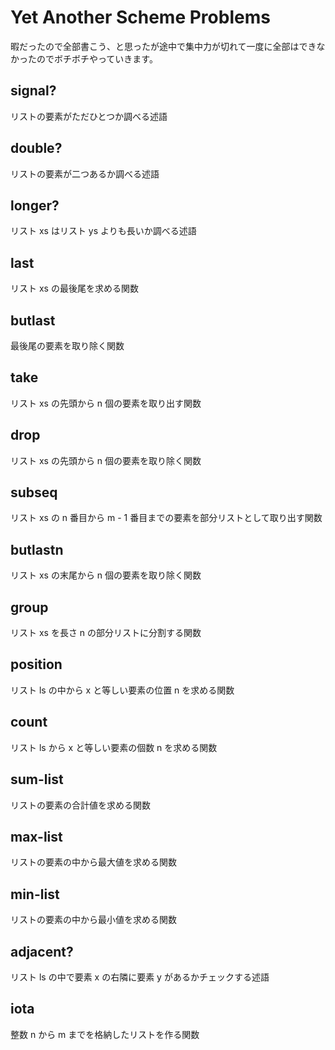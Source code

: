 Yet Another Scheme Problems
===========================
暇だったので全部書こう、と思ったが途中で集中力が切れて一度に全部はできなかったのでボチボチやっていきます。

signal?
-------
リストの要素がただひとつか調べる述語

double?
-------
リストの要素が二つあるか調べる述語

longer?
-------
リスト xs はリスト ys よりも長いか調べる述語

last
----
リスト xs の最後尾を求める関数

butlast
-------
最後尾の要素を取り除く関数

take
----
リスト xs の先頭から n 個の要素を取り出す関数

drop
----
リスト xs の先頭から n 個の要素を取り除く関数

subseq
------
リスト xs の n 番目から m - 1 番目までの要素を部分リストとして取り出す関数 

butlastn
--------
リスト xs の末尾から n 個の要素を取り除く関数

group
-----
リスト xs を長さ n の部分リストに分割する関数 

position
--------
リスト ls の中から x と等しい要素の位置 n を求める関数

count
-----
リスト ls から x と等しい要素の個数 n を求める関数 

sum-list
--------
リストの要素の合計値を求める関数

max-list
--------
リストの要素の中から最大値を求める関数

min-list
--------
リストの要素の中から最小値を求める関数

adjacent?
---------
リスト ls の中で要素 x の右隣に要素 y があるかチェックする述語

iota
----
整数 n から m までを格納したリストを作る関数
